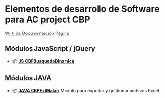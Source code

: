 # Elementos de desarrollo de Software para AC  project CBP

<a href="https://github.com/alpeza/GreenCompany/wiki">WiKi de Documentación</a>
<a href="https://alpeza.github.io/GreenCompany/">Página</a>

## Módulos JavaScript / jQuery
 * 📦 [__JS CBPBusquedaDinamica__](https://github.com/alpeza/GreenCompany/wiki/JS-CBPBusquedaDinamica)
## Módulos JAVA

* 📦 [__JAVA CBPExlMaker__](https://github.com/alpeza/GreenCompany/wiki/JAVA-CBPExlMaker) Módulo para exportar y gestionar archivos Excel.

